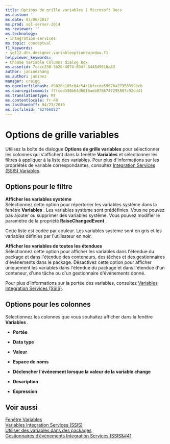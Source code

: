 ```yaml
---
title: Options de grille variables | Microsoft Docs
ms.custom: ''
ms.date: 03/06/2017
ms.prod: sql-server-2014
ms.reviewer: ''
ms.technology:
- integration-services
ms.topic: conceptual
f1_keywords:
- sql12.dts.designer.variableoptionswindow.f1
helpviewer_keywords:
- Choose Variable Columns dialog box
ms.assetid: 7cccc230-3b20-4074-804f-3448d9616a83
author: janinezhang
ms.author: janinez
manager: craigg
ms.openlocfilehash: 89828a105e04c54c1bfecda59670a273583998cb
ms.sourcegitcommit: f7fced330b64d6616aeb8766747295807c92dd41
ms.translationtype: MT
ms.contentlocale: fr-FR
ms.lasthandoff: 04/23/2019
ms.locfileid: "62766052"
---
```

# <a name="variable-grid-options"></a>Options de grille variables
  Utilisez la boîte de dialogue **Options de grille variables** pour sélectionner les colonnes qui s'affichent dans la fenêtre **Variables** et sélectionner les filtres à appliquer à la liste des variables. Pour plus d'informations sur les propriétés de variable correspondantes, consultez [Integration Services &#40;SSIS&#41; Variables](integration-services-ssis-variables.md).  
  
## <a name="options-for-filter"></a>Options pour le filtre  
 **Afficher les variables système**  
 Sélectionnez cette option pour répertorier les variables système dans la fenêtre **Variables** . Les variables système sont prédéfinies. Vous ne pouvez pas ajouter ou supprimer des variables système. Vous pouvez modifier le paramètre de la propriété **RaiseChangedEvent** .  
  
 Cette liste est codée par couleur. Les variables système sont en gris et les variables définies par l'utilisateur en noir.  
  
 **Afficher les variables de toutes les étendues**  
 Sélectionnez cette option pour afficher les variables dans l'étendue du package et dans l'étendue des conteneurs, des tâches et des gestionnaires d'événements dans le package. Désactivez cette option pour afficher uniquement les variables dans l'étendue du package et dans l'étendue d'un conteneur, d'une tâche ou d'un gestionnaire d'événements donné.  
  
 Pour plus d’informations sur la portée des variables, consultez [Variables Integration Services &#40;SSIS&#41;](integration-services-ssis-variables.md).  
  
## <a name="options-for-columns"></a>Options pour les colonnes  
 Sélectionnez les colonnes que vous souhaitez afficher dans la fenêtre **Variables** .  
  
-   **Portée**  
  
-   **Data type**  
  
-   **Valeur**  
  
-   **Espace de noms**  
  
-   **Déclencher l'événement lorsque la valeur de la variable change**  
  
-   **Description**  
  
-   **Expression**  
  
## <a name="see-also"></a>Voir aussi  
 [Fenêtre Variables](../../2014/integration-services/variables-window.md)   
 [Variables Integration Services &#40;SSIS&#41;](integration-services-ssis-variables.md)   
 [Utiliser des variables dans des packages](../../2014/integration-services/use-variables-in-packages.md)   
 [Gestionnaires d’événements Integration Services &#40;SSIS&#41](integration-services-ssis-event-handlers.md)  
  
  
